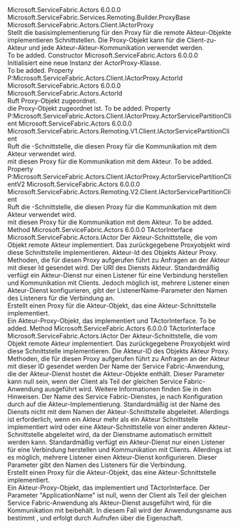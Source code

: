 <Type Name="ActorProxy" FullName="Microsoft.ServiceFabric.Actors.Client.ActorProxy">
  <TypeSignature Language="C#" Value="public abstract class ActorProxy : Microsoft.ServiceFabric.Services.Remoting.Builder.ProxyBase, Microsoft.ServiceFabric.Actors.Client.IActorProxy" />
  <TypeSignature Language="ILAsm" Value=".class public auto ansi abstract beforefieldinit ActorProxy extends Microsoft.ServiceFabric.Services.Remoting.Builder.ProxyBase implements class Microsoft.ServiceFabric.Actors.Client.IActorProxy" />
  <TypeSignature Language="DocId" Value="T:Microsoft.ServiceFabric.Actors.Client.ActorProxy" />
  <TypeSignature Language="VB.NET" Value="Public MustInherit Class ActorProxy&#xA;Inherits ProxyBase&#xA;Implements IActorProxy" />
  <TypeSignature Language="F#" Value="type ActorProxy = class&#xA;    inherit ProxyBase&#xA;    interface IActorProxy" />
  <AssemblyInfo>
    <AssemblyName>Microsoft.ServiceFabric.Actors</AssemblyName>
    <AssemblyVersion>6.0.0.0</AssemblyVersion>
  </AssemblyInfo>
  <Base>
    <BaseTypeName>Microsoft.ServiceFabric.Services.Remoting.Builder.ProxyBase</BaseTypeName>
  </Base>
  <Interfaces>
    <Interface>
      <InterfaceName>Microsoft.ServiceFabric.Actors.Client.IActorProxy</InterfaceName>
    </Interface>
  </Interfaces>
  <Docs>
    <summary>
            Stellt die basisimplementierung für den Proxy für die remote Akteur-Objekte implementieren <see cref="T:Microsoft.ServiceFabric.Actors.IActor" /> Schnittstellen.
            Die Proxy-Objekt kann für die Client-zu-Akteur und jede Akteur-Akteur-Kommunikation verwendet werden.
            </summary>
    <remarks>To be added.</remarks>
  </Docs>
  <Members>
    <Member MemberName=".ctor">
      <MemberSignature Language="C#" Value="protected ActorProxy ();" />
      <MemberSignature Language="ILAsm" Value=".method familyhidebysig specialname rtspecialname instance void .ctor() cil managed" />
      <MemberSignature Language="DocId" Value="M:Microsoft.ServiceFabric.Actors.Client.ActorProxy.#ctor" />
      <MemberSignature Language="VB.NET" Value="Protected Sub New ()" />
      <MemberType>Constructor</MemberType>
      <AssemblyInfo>
        <AssemblyName>Microsoft.ServiceFabric.Actors</AssemblyName>
        <AssemblyVersion>6.0.0.0</AssemblyVersion>
      </AssemblyInfo>
      <Parameters />
      <Docs>
        <summary>
            Initialisiert eine neue Instanz der ActorProxy-Klasse.
            </summary>
        <remarks>To be added.</remarks>
      </Docs>
    </Member>
    <Member MemberName="ActorId">
      <MemberSignature Language="C#" Value="public Microsoft.ServiceFabric.Actors.ActorId ActorId { get; }" />
      <MemberSignature Language="ILAsm" Value=".property instance class Microsoft.ServiceFabric.Actors.ActorId ActorId" />
      <MemberSignature Language="DocId" Value="P:Microsoft.ServiceFabric.Actors.Client.ActorProxy.ActorId" />
      <MemberSignature Language="VB.NET" Value="Public ReadOnly Property ActorId As ActorId" />
      <MemberSignature Language="F#" Value="member this.ActorId : Microsoft.ServiceFabric.Actors.ActorId" Usage="Microsoft.ServiceFabric.Actors.Client.ActorProxy.ActorId" />
      <MemberType>Property</MemberType>
      <Implements>
        <InterfaceMember>P:Microsoft.ServiceFabric.Actors.Client.IActorProxy.ActorId</InterfaceMember>
      </Implements>
      <AssemblyInfo>
        <AssemblyName>Microsoft.ServiceFabric.Actors</AssemblyName>
        <AssemblyVersion>6.0.0.0</AssemblyVersion>
      </AssemblyInfo>
      <ReturnValue>
        <ReturnType>Microsoft.ServiceFabric.Actors.ActorId</ReturnType>
      </ReturnValue>
      <Docs>
        <summary>
            Ruft <see cref="T:Microsoft.ServiceFabric.Actors.ActorId" /> Proxy-Objekt zugeordnet.
            </summary>
        <value>
          <see cref="T:Microsoft.ServiceFabric.Actors.ActorId" />die Proxy-Objekt zugeordnet ist.</value>
        <remarks>To be added.</remarks>
      </Docs>
    </Member>
    <Member MemberName="ActorServicePartitionClient">
      <MemberSignature Language="C#" Value="public Microsoft.ServiceFabric.Actors.Remoting.V1.Client.IActorServicePartitionClient ActorServicePartitionClient { get; }" />
      <MemberSignature Language="ILAsm" Value=".property instance class Microsoft.ServiceFabric.Actors.Remoting.V1.Client.IActorServicePartitionClient ActorServicePartitionClient" />
      <MemberSignature Language="DocId" Value="P:Microsoft.ServiceFabric.Actors.Client.ActorProxy.ActorServicePartitionClient" />
      <MemberSignature Language="VB.NET" Value="Public ReadOnly Property ActorServicePartitionClient As IActorServicePartitionClient" />
      <MemberSignature Language="F#" Value="member this.ActorServicePartitionClient : Microsoft.ServiceFabric.Actors.Remoting.V1.Client.IActorServicePartitionClient" Usage="Microsoft.ServiceFabric.Actors.Client.ActorProxy.ActorServicePartitionClient" />
      <MemberType>Property</MemberType>
      <Implements>
        <InterfaceMember>P:Microsoft.ServiceFabric.Actors.Client.IActorProxy.ActorServicePartitionClient</InterfaceMember>
      </Implements>
      <AssemblyInfo>
        <AssemblyName>Microsoft.ServiceFabric.Actors</AssemblyName>
        <AssemblyVersion>6.0.0.0</AssemblyVersion>
      </AssemblyInfo>
      <ReturnValue>
        <ReturnType>Microsoft.ServiceFabric.Actors.Remoting.V1.Client.IActorServicePartitionClient</ReturnType>
      </ReturnValue>
      <Docs>
        <summary>
            Ruft die <see cref="T:Microsoft.ServiceFabric.Actors.Remoting.V1.Client.IActorServicePartitionClient" /> -Schnittstelle, die diesen Proxy für die Kommunikation mit dem Akteur verwendet wird.
            </summary>
        <value>
          <see cref="T:Microsoft.ServiceFabric.Actors.Remoting.V1.Client.IActorServicePartitionClient" />mit diesen Proxy für die Kommunikation mit dem Akteur.</value>
        <remarks>To be added.</remarks>
      </Docs>
    </Member>
    <Member MemberName="ActorServicePartitionClientV2">
      <MemberSignature Language="C#" Value="public Microsoft.ServiceFabric.Actors.Remoting.V2.Client.IActorServicePartitionClient ActorServicePartitionClientV2 { get; }" />
      <MemberSignature Language="ILAsm" Value=".property instance class Microsoft.ServiceFabric.Actors.Remoting.V2.Client.IActorServicePartitionClient ActorServicePartitionClientV2" />
      <MemberSignature Language="DocId" Value="P:Microsoft.ServiceFabric.Actors.Client.ActorProxy.ActorServicePartitionClientV2" />
      <MemberSignature Language="VB.NET" Value="Public ReadOnly Property ActorServicePartitionClientV2 As IActorServicePartitionClient" />
      <MemberSignature Language="F#" Value="member this.ActorServicePartitionClientV2 : Microsoft.ServiceFabric.Actors.Remoting.V2.Client.IActorServicePartitionClient" Usage="Microsoft.ServiceFabric.Actors.Client.ActorProxy.ActorServicePartitionClientV2" />
      <MemberType>Property</MemberType>
      <Implements>
        <InterfaceMember>P:Microsoft.ServiceFabric.Actors.Client.IActorProxy.ActorServicePartitionClientV2</InterfaceMember>
      </Implements>
      <AssemblyInfo>
        <AssemblyName>Microsoft.ServiceFabric.Actors</AssemblyName>
        <AssemblyVersion>6.0.0.0</AssemblyVersion>
      </AssemblyInfo>
      <ReturnValue>
        <ReturnType>Microsoft.ServiceFabric.Actors.Remoting.V2.Client.IActorServicePartitionClient</ReturnType>
      </ReturnValue>
      <Docs>
        <summary>
            Ruft die <see cref="T:Microsoft.ServiceFabric.Actors.Remoting.V2.Client.IActorServicePartitionClient" /> -Schnittstelle, die diesen Proxy für die Kommunikation mit dem Akteur verwendet wird.
            </summary>
        <value>
          <see cref="T:Microsoft.ServiceFabric.Actors.Remoting.V2.Client.IActorServicePartitionClient" />mit diesen Proxy für die Kommunikation mit dem Akteur.</value>
        <remarks>To be added.</remarks>
      </Docs>
    </Member>
    <Member MemberName="Create&lt;TActorInterface&gt;">
      <MemberSignature Language="C#" Value="public static TActorInterface Create&lt;TActorInterface&gt; (Microsoft.ServiceFabric.Actors.ActorId actorId, Uri serviceUri, string listenerName = null) where TActorInterface : Microsoft.ServiceFabric.Actors.IActor;" />
      <MemberSignature Language="ILAsm" Value=".method public static hidebysig !!TActorInterface Create&lt;(class Microsoft.ServiceFabric.Actors.IActor) TActorInterface&gt;(class Microsoft.ServiceFabric.Actors.ActorId actorId, class System.Uri serviceUri, string listenerName) cil managed" />
      <MemberSignature Language="DocId" Value="M:Microsoft.ServiceFabric.Actors.Client.ActorProxy.Create``1(Microsoft.ServiceFabric.Actors.ActorId,System.Uri,System.String)" />
      <MemberSignature Language="F#" Value="static member Create : Microsoft.ServiceFabric.Actors.ActorId * Uri * string -&gt; 'ActorInterface (requires 'ActorInterface :&gt; Microsoft.ServiceFabric.Actors.IActor)" Usage="Microsoft.ServiceFabric.Actors.Client.ActorProxy.Create (actorId, serviceUri, listenerName)" />
      <MemberType>Method</MemberType>
      <AssemblyInfo>
        <AssemblyName>Microsoft.ServiceFabric.Actors</AssemblyName>
        <AssemblyVersion>6.0.0.0</AssemblyVersion>
      </AssemblyInfo>
      <ReturnValue>
        <ReturnType>TActorInterface</ReturnType>
      </ReturnValue>
      <TypeParameters>
        <TypeParameter Name="TActorInterface">
          <Constraints>
            <InterfaceName>Microsoft.ServiceFabric.Actors.IActor</InterfaceName>
          </Constraints>
        </TypeParameter>
      </TypeParameters>
      <Parameters>
        <Parameter Name="actorId" Type="Microsoft.ServiceFabric.Actors.ActorId" />
        <Parameter Name="serviceUri" Type="System.Uri" />
        <Parameter Name="listenerName" Type="System.String" />
      </Parameters>
      <Docs>
        <typeparam name="TActorInterface">
            Der Akteur-Schnittstelle, die vom Objekt remote Akteur implementiert. Das zurückgegebene Proxyobjekt wird diese Schnittstelle implementieren.
            </typeparam>
        <param name="actorId">Akteur-Id des Objekts Akteur Proxy. Methoden, die für diesen Proxy aufgerufen führt zu Anfragen an der Akteur mit dieser Id gesendet wird.</param>
        <param name="serviceUri">Der URI des Diensts Akteur.</param>
        <param name="listenerName">
            Standardmäßig verfügt ein Akteur-Dienst nur einen Listener für eine Verbindung herstellen und Kommunikation mit Clients.
            Jedoch möglich ist, mehrere Listener einen Akteur-Dienst konfigurieren, gibt der ListenerName-Parameter den Namen des Listeners für die Verbindung an.
            </param>
        <summary>
            Erstellt einen Proxy für die Akteur-Objekt, das eine Akteur-Schnittstelle implementiert.
            </summary>
        <returns>Ein Akteur-Proxy-Objekt, das implementiert <see cref="T:Microsoft.ServiceFabric.Actors.Client.IActorProxy" /> und TActorInterface.</returns>
        <remarks>To be added.</remarks>
      </Docs>
    </Member>
    <Member MemberName="Create&lt;TActorInterface&gt;">
      <MemberSignature Language="C#" Value="public static TActorInterface Create&lt;TActorInterface&gt; (Microsoft.ServiceFabric.Actors.ActorId actorId, string applicationName = null, string serviceName = null, string listenerName = null) where TActorInterface : Microsoft.ServiceFabric.Actors.IActor;" />
      <MemberSignature Language="ILAsm" Value=".method public static hidebysig !!TActorInterface Create&lt;(class Microsoft.ServiceFabric.Actors.IActor) TActorInterface&gt;(class Microsoft.ServiceFabric.Actors.ActorId actorId, string applicationName, string serviceName, string listenerName) cil managed" />
      <MemberSignature Language="DocId" Value="M:Microsoft.ServiceFabric.Actors.Client.ActorProxy.Create``1(Microsoft.ServiceFabric.Actors.ActorId,System.String,System.String,System.String)" />
      <MemberSignature Language="F#" Value="static member Create : Microsoft.ServiceFabric.Actors.ActorId * string * string * string -&gt; 'ActorInterface (requires 'ActorInterface :&gt; Microsoft.ServiceFabric.Actors.IActor)" Usage="Microsoft.ServiceFabric.Actors.Client.ActorProxy.Create (actorId, applicationName, serviceName, listenerName)" />
      <MemberType>Method</MemberType>
      <AssemblyInfo>
        <AssemblyName>Microsoft.ServiceFabric.Actors</AssemblyName>
        <AssemblyVersion>6.0.0.0</AssemblyVersion>
      </AssemblyInfo>
      <ReturnValue>
        <ReturnType>TActorInterface</ReturnType>
      </ReturnValue>
      <TypeParameters>
        <TypeParameter Name="TActorInterface">
          <Constraints>
            <InterfaceName>Microsoft.ServiceFabric.Actors.IActor</InterfaceName>
          </Constraints>
        </TypeParameter>
      </TypeParameters>
      <Parameters>
        <Parameter Name="actorId" Type="Microsoft.ServiceFabric.Actors.ActorId" />
        <Parameter Name="applicationName" Type="System.String" />
        <Parameter Name="serviceName" Type="System.String" />
        <Parameter Name="listenerName" Type="System.String" />
      </Parameters>
      <Docs>
        <typeparam name="TActorInterface">
            Der Akteur-Schnittstelle, die vom Objekt remote Akteur implementiert. Das zurückgegebene Proxyobjekt wird diese Schnittstelle implementieren.
            </typeparam>
        <param name="actorId">Die Akteur-ID des Objekts Akteur Proxy. Methoden, die für diesen Proxy aufgerufen führt zu Anfragen an der Akteur mit dieser ID gesendet werden</param>
        <param name="applicationName">
            Der Name der Service Fabric-Anwendung, die der Akteur-Dienst hostet die Akteur-Objekte enthält.
            Dieser Parameter kann null sein, wenn der Client als Teil der gleichen Service Fabric-Anwendung ausgeführt wird. Weitere Informationen finden Sie in den Hinweisen. 
            </param>
        <param name="serviceName">
            Der Name des Service Fabric-Dienstes, je nach Konfiguration durch <see cref="T:Microsoft.ServiceFabric.Actors.Runtime.ActorServiceAttribute" /> auf die Akteur-Implementierung.
            Standardmäßig ist der Name des Diensts nicht mit dem Namen der Akteur-Schnittstelle abgeleitet. Allerdings <see cref="T:Microsoft.ServiceFabric.Actors.Runtime.ActorServiceAttribute" /> ist erforderlich, wenn ein Akteur mehr als ein Akteur Schnittstelle implementiert wird oder eine Akteur-Schnittstelle von einer anderen Akteur-Schnittstelle abgeleitet wird, da der Dienstname automatisch ermittelt werden kann.
            </param>
        <param name="listenerName">
            Standardmäßig verfügt ein Akteur-Dienst nur einen Listener für eine Verbindung herstellen und Kommunikation mit Clients.
            Allerdings ist es möglich, mehrere Listener einen Akteur-Dienst konfigurieren. Dieser Parameter gibt den Namen des Listeners für die Verbindung.
            </param>
        <summary>
            Erstellt einen Proxy für die Akteur-Objekt, das eine Akteur-Schnittstelle implementiert.
            </summary>
        <returns>Ein Akteur-Proxy-Objekt, das implementiert <see cref="T:Microsoft.ServiceFabric.Actors.Client.IActorProxy" /> und TActorInterface.</returns>
        <remarks>
          <para>Der Parameter "ApplicationName" ist null, wenn der Client als Teil der gleichen Service Fabric-Anwendung als Akteur-Dienst ausgeführt wird, für die Kommunikation mit beibehält. In diesem Fall wird der Anwendungsname aus bestimmt <see cref="T:System.Fabric.CodePackageActivationContext" />, und erfolgt durch Aufrufen über die <see cref="P:System.Fabric.CodePackageActivationContext.ApplicationName" /> Eigenschaft.</para>
        </remarks>
      </Docs>
    </Member>
  </Members>
</Type>